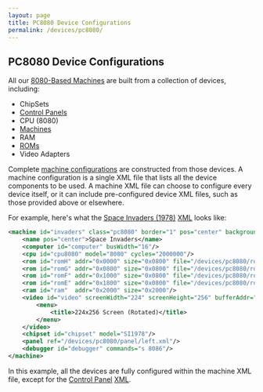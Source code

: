 ```yaml
---
layout: page
title: PC8080 Device Configurations
permalink: /devices/pc8080/
---
```


PC8080 Device Configurations
---

All our [8080-Based Machines](machine/) are built from a collection of devices, including:

* ChipSets
* [Control Panels](panel/)
* CPU (8080)
* [Machines](machine/)
* RAM
* [ROMs](rom/)
* Video Adapters

Complete [machine configurations](machine/) are constructed from those devices.  A machine configuration is a single XML file
that lists all the device components to be used.  A machine XML file can choose to configure every device itself,
or it can include pre-configured device XML files, such as those provided above or elsewhere.

For example, here's what the [Space Invaders (1978)](/devices/pc8080/machine/invaders/)
[XML](/devices/pc8080/machine/invaders/machine.xml) looks like:

```xml
<machine id="invaders" class="pc8080" border="1" pos="center" background="#FAEBD7">
    <name pos="center">Space Invaders</name>
    <computer id="computer" busWidth="16"/>
    <cpu id="cpu8080" model="8080" cycles="2000000"/>
    <rom id="romH" addr="0x0000" size="0x0800" file="/devices/pc8080/rom/invaders/INVADERS-H.json"/>
    <rom id="romG" addr="0x0800" size="0x0800" file="/devices/pc8080/rom/invaders/INVADERS-G.json"/>
    <rom id="romF" addr="0x1000" size="0x0800" file="/devices/pc8080/rom/invaders/INVADERS-F.json"/>
    <rom id="romE" addr="0x1800" size="0x0800" file="/devices/pc8080/rom/invaders/INVADERS-E.json"/>
    <ram id="ram"  addr="0x2000" size="0x2000"/>
    <video id="video" screenWidth="224" screenHeight="256" bufferAddr="0x2400" bufferCols="256" bufferRows="224" bufferBits="1" interruptRate="120" rotation="90" width="40%" pos="left" padding="8px">
        <menu>
            <title>224x256 Screen (Rotated)</title>
        </menu>
    </video>
    <chipset id="chipset" model="SI1978"/>
    <panel ref="/devices/pc8080/panel/left.xml"/>
    <debugger id="debugger" commands="s 8086"/>
</machine>
```

In this example, all the devices are fully configured within the machine XML file, except for the
[Control Panel](panel/) [XML](panel/left.xml).
